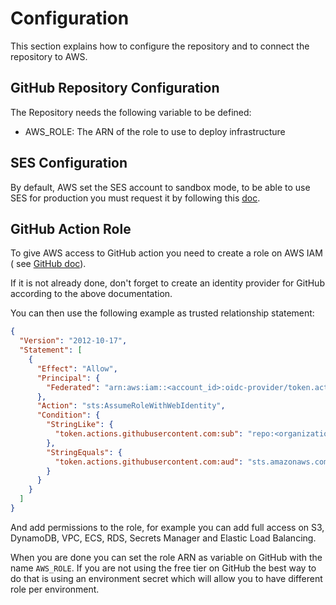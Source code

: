 # Configuration

This section explains how to configure the repository and to connect the repository to AWS.

## GitHub Repository Configuration

The Repository needs the following variable to be defined:

- AWS_ROLE: The ARN of the role to use to deploy infrastructure

## SES Configuration

By default, AWS set the SES account to sandbox mode, to be able to use SES for production you must request it by
following this [doc](https://docs.aws.amazon.com/ses/latest/dg/request-production-access.html?icmpid=docs_ses_console).

## GitHub Action Role

To give AWS access to GitHub action you need to create a role on AWS IAM (
see [GitHub doc](https://docs.github.com/en/actions/deployment/security-hardening-your-deployments/configuring-openid-connect-in-amazon-web-services)).

If it is not already done, don't forget to create an identity provider for GitHub according to the above documentation.

You can then use the following example as trusted relationship statement:

```json
{
  "Version": "2012-10-17",
  "Statement": [
    {
      "Effect": "Allow",
      "Principal": {
        "Federated": "arn:aws:iam::<account_id>:oidc-provider/token.actions.githubusercontent.com"
      },
      "Action": "sts:AssumeRoleWithWebIdentity",
      "Condition": {
        "StringLike": {
          "token.actions.githubusercontent.com:sub": "repo:<organization_name>/<repository_name>:*"
        },
        "StringEquals": {
          "token.actions.githubusercontent.com:aud": "sts.amazonaws.com"
        }
      }
    }
  ]
}
```

And add permissions to the role, for example you can add full access on S3, DynamoDB, VPC, ECS, RDS, Secrets Manager
and Elastic Load Balancing.

When you are done you can set the role ARN as variable on GitHub with the name `AWS_ROLE`.
If you are not using the free tier on GitHub the best way to do that is using an environment secret which will allow you
to have different role per environment.
